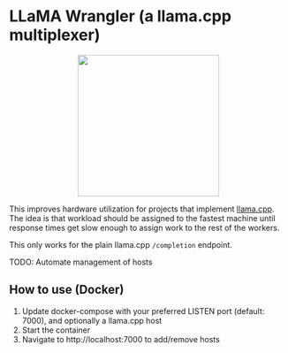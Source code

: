 # LLaMA Wrangler (a llama.cpp multiplexer)
<p align="center">
  <img width="256" height="256" src="https://github.com/SoftwareRenderer/llmwrangler/assets/138734813/7ca3b4a3-809b-44e9-94be-2dff5892019c">
</p>

This improves hardware utilization for projects that implement [llama.cpp](https://github.com/ggerganov/llama.cpp/). The idea is that workload should be assigned to the fastest machine until response times get slow enough to assign work to the rest of the workers.

This only works for the plain llama.cpp `/completion` endpoint.

TODO: Automate management of hosts

## How to use (Docker)
1. Update docker-compose with your preferred LISTEN port (default: 7000), and optionally a llama.cpp host
2. Start the container
3. Navigate to http://localhost:7000 to add/remove hosts
